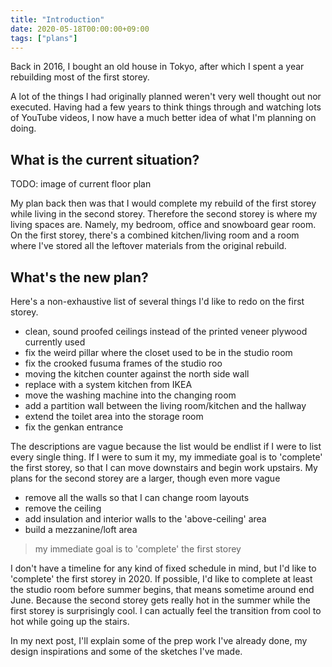 ```yaml
---
title: "Introduction"
date: 2020-05-18T00:00:00+09:00
tags: ["plans"]
---
```


Back in 2016, I bought an old house in Tokyo, after which I spent a year rebuilding most of the first storey.

A lot of the things I had originally planned weren't very well thought out nor executed. Having had a few years to think things through and watching lots of YouTube videos, I now have a much better idea of what I'm planning on doing.

## What is the current situation?

TODO: image of current floor plan

My plan back then was that I would complete my rebuild of the first storey while living in the second storey. Therefore the second storey is where my living spaces are. Namely, my bedroom, office and snowboard gear room. On the first storey, there's a combined kitchen/living room and a room where I've stored all the leftover materials from the original rebuild.

## What's the new plan?

Here's a non-exhaustive list of several things I'd like to redo on the first storey.

- clean, sound proofed ceilings instead of the printed veneer plywood currently used
- fix the weird pillar where the closet used to be in the studio room
- fix the crooked fusuma frames of the studio roo
- moving the kitchen counter against the north side wall
- replace with a system kitchen from IKEA
- move the washing machine into the changing room
- add a partition wall between the living room/kitchen and the hallway
- extend the toilet area into the storage room
- fix the genkan entrance

The descriptions are vague because the list would be endlist if I were to list every single thing. If I were to sum it my, my immediate goal is to 'complete' the first storey, so that I can move downstairs and begin work upstairs. My plans for the second storey are a larger, though even more vague

- remove all the walls so that I can change room layouts
- remove the ceiling
- add insulation and interior walls to the 'above-ceiling' area
- build a mezzanine/loft area

> my immediate goal is to 'complete' the first storey

I don't have a timeline for any kind of fixed schedule in mind, but I'd like to 'complete' the first storey in 2020. If possible, I'd like to complete at least the studio room before summer begins, that means sometime around end June. Because the second storey gets really hot in the summer while the first storey is surprisingly cool. I can actually feel the transition from cool to hot while going up the stairs.

In my next post, I'll explain some of the prep work I've already done, my design inspirations and some of the sketches I've made.
